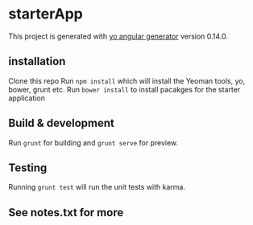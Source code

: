 # starterApp

This project is generated with [yo angular generator](https://github.com/yeoman/generator-angular)
version 0.14.0.

## installation

Clone this repo
Run `npm install` which will install the Yeoman tools, yo, bower, grunt etc.
Run `bower install` to install pacakges for the starter application

## Build & development

Run `grunt` for building and `grunt serve` for preview.

## Testing

Running `grunt test` will run the unit tests with karma.

## See notes.txt for more
